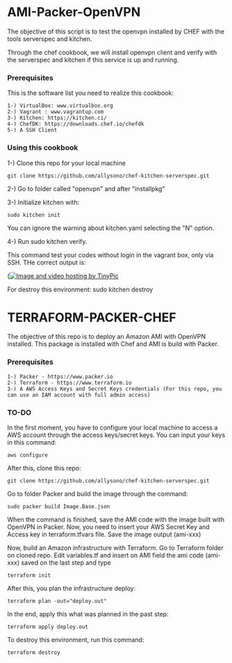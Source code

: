 # AMI-Packer-OpenVPN
The objective of this script is to test the openvpn installed by CHEF with the tools serverspec and kitchen.

Through the chef cookbook, we will install openvpn client and verify with the serverspec and kitchen if this service is up and running. 

### Prerequisites

This is the software list you need to realize this cookbook:

```
1-) VirtualBox: www.virtualbox.org
2-) Vagrant : www.vagrantup.com
3-) Kitchen: https://kitchen.ci/
4-) ChefDK: https://downloads.chef.io/chefdk
5-) A SSH Client
```

### Using this cookbook

1-) Clone this repo for your local machine
```
git clone https://github.com/allysono/chef-kitchen-serverspec.git
```
2-) Go to folder called "openvpn" and after "installpkg"

3-) Initialize kitchen with:
```
sudo kitchen init
```
You can ignore the warning about kitchen.yaml selecting the "N" option.

4-) Run sudo kitchen verify. 

This command test your codes without login in the vagrant box, only via SSH. THe correct output is:

(<a href="http://tinypic.com?ref=209kd43" target="_blank"><img src="http://i67.tinypic.com/209kd43.png" border="0" alt="Image and video hosting by TinyPic"></a>

For destroy this environment:
sudo kitchen destroy

# TERRAFORM-PACKER-CHEF

The objective of this repo is to deploy an Amazon AMI with OpenVPN installed. This package is installed with Chef and AMI is build with Packer. 

### Prerequisites

```
1-) Packer - https://www.packer.io
2-) Terraform - https://www.terraform.io
3-) A AWS Access Keys and Secret Keys credentials (For this repo, you can use an IAM account with full admin access)
```

### TO-DO

In the first moment, you have to configure your local machine to access a AWS account through the access keys/secret keys. You can input your keys in this command:

```
aws configure
```
After this, clone this repo:
```
git clone https://github.com/allysono/chef-kitchen-serverspec.git
```

Go to folder Packer and build the image through the command:
```
sudo packer build Image.Base.json
```
When the command is finished, save the AMI code with the image built with OpenVPN in Packer. Now, you need to insert your AWS Secret Key and Access key in terraform.tfvars file. Save the image output (ami-xxx)

Now, build an Amazon infrastructure with Terraform. Go to Terraform folder on cloned repo. Edit variables.tf and insert on AMI field the ami code (ami-xxx) saved on the last step and type
```
terraform init
```

After this, you plan the infrastructure deploy:

```
terraform plan -out="deploy.out"
```
In the end, apply this what was planned in the past step:
```
terraform apply deploy.out
```

To destroy this environment, run this command:
```
terraform destroy
```

